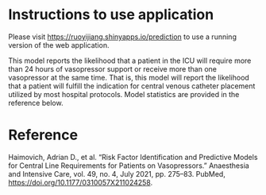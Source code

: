 # Instructions to use application

Please visit https://ruoyijiang.shinyapps.io/prediction to use a running version of the web application. 

This model reports the likelihood that a patient in the ICU will require more than 24 hours of vasopressor support or receive more than one vasopressor at the same time. That is, this model will report the likelihood that a patient will fulfill the indication for central venous catheter placement utilized by most hospital protocols. Model statistics are provided in the reference below. 

# Reference

Haimovich, Adrian D., et al. “Risk Factor Identification and Predictive Models for Central Line Requirements for Patients on Vasopressors.” Anaesthesia and Intensive Care, vol. 49, no. 4, July 2021, pp. 275–83. PubMed, https://doi.org/10.1177/0310057X211024258.
